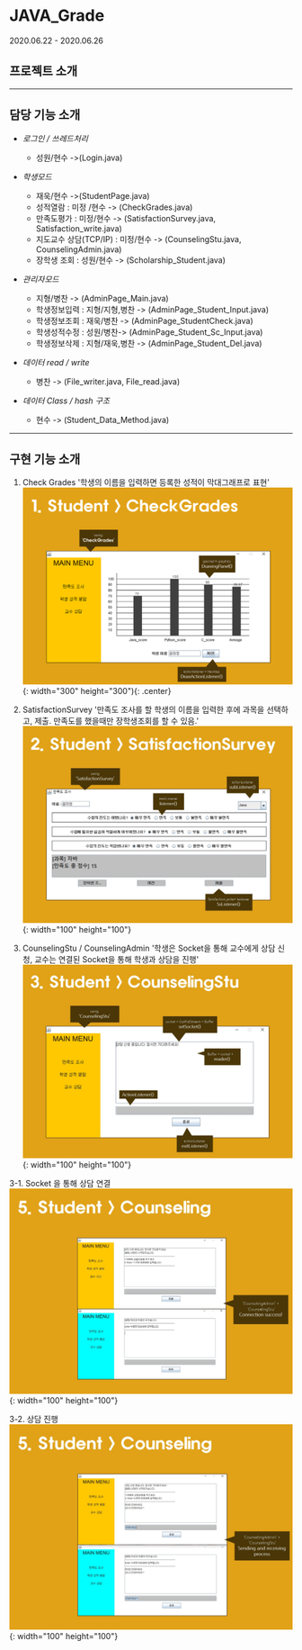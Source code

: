 # JAVA_Grade
2020.06.22 - 2020.06.26


## 프로젝트 소개


----

## 담당 기능 소개
- _로그인 / 쓰레드처리_  
  - 성원/현수 ->(Login.java)

- _학생모드_
  - 재욱/현수 ->(StudentPage.java)
  - 성적열람 : 미정 /현수 -> (CheckGrades.java)
  - 만족도평가 : 미정/현수 -> (SatisfactionSurvey.java, Satisfaction_write.java)
  - 지도교수 상담(TCP/IP) : 미정/현수 -> (CounselingStu.java, CounselingAdmin.java)
  - 장학생 조회 : 성원/현수 -> (Scholarship_Student.java)

- _관리자모드_
  - 지형/병찬 -> (AdminPage_Main.java)
  - 학생정보입력 : 지형/지형,병찬 -> (AdminPage_Student_Input.java)
  - 학생정보조회 : 재욱/병찬 -> (AdminPage_StudentCheck.java)
  - 학생성적수정 :  성원/병찬-> (AdminPage_Student_Sc_Input.java)
  - 학생정보삭제 :  지형/재욱,병찬 -> (AdminPage_Student_Del.java)

- _데이터 read / write_
  - 병찬 -> (File_writer.java, File_read.java)

- _데이터 Class / hash 구조_
  - 현수 -> (Student_Data_Method.java)

----

## 구현 기능 소개

1. Check Grades
'학생의 이름을 입력하면 등록한 성적이 막대그래프로 표현'
![CheckGrades](./기성조_java/img/stu_checkgrade.png){: width="300" height="300"){: .center}

2. SatisfactionSurvey
'만족도 조사를 할 학생의 이름을 입력한 후에 과목을 선택하고, 제출. 만족도를 했을때만 장학생조회를 할 수 있음.'
![SatisfactionSurvey](./기성조_java/img/stu_statisfactionSurvey.jpg){: width="100" height="100"}

3. CounselingStu / CounselingAdmin
'학생은 Socket을 통해 교수에게 상담 신청, 교수는 연결된 Socket을 통해 학생과 상담을 진행'
![CounselingStu/CounselingAdmin](./기성조_java/img/stu_counseling.jpg){: width="100" height="100"}

  3-1. Socket 을 통해 상담 연결
   ![Counseling](./기성조_java/img/counseling.jpg){: width="100" height="100"}
   
  3-2. 상담 진행
  ![Counseling](./기성조_java/img/counseling2.jpg){: width="100" height="100"}
